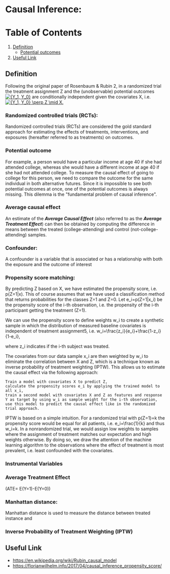 # Causal Inference:
# Table of Contents
1. [Definition](#definition)
	* [Potential outcomes](#potential)
2. [Useful Link](#link)

## Definition <a name="definition"></a>

Following the original paper of Rosenbaum & Rubin 2, in a randomized trial the treatment assignment Z and the (unobservable) potential outcomes <a href="https://www.codecogs.com/eqnedit.php?latex={Y_1,&space;Y_0}" target="_blank"><img src="https://latex.codecogs.com/gif.latex?{Y_1,&space;Y_0}" title="{Y_1, Y_0}" /></a> are conditionally independent given the covariates X, i.e. <a href="https://www.codecogs.com/eqnedit.php?latex={Y_1,&space;Y_0}&space;\perp&space;Z&space;\mid&space;X." target="_blank"><img src="https://latex.codecogs.com/gif.latex?{Y_1,&space;Y_0}&space;\perp&space;Z&space;\mid&space;X." title="{Y_1, Y_0} \perp Z \mid X." /></a>


### Randomized controlled trials (RCTs):
Randomized controlled trials (RCTs) are considered the gold standard approach for estimating the effects of treatments, interventions, and exposures (hereafter referred to as treatments) on outcomes.

### Potential outcome <a name="potential"></a>
For example, a person would have a particular income at age 40 if she had attended college, whereas she would have a different income at age 40 if she had not attended college. To measure the causal effect of going to college for this person, we need to compare the outcome for the same individual in both alternative futures. Since it is impossible to see both potential outcomes at once, one of the potential outcomes is always missing. This dilemma is the "fundamental problem of causal inference". 

### Average causal effect
An estimate of the ***Average Causal Effect*** (also referred to as the ***Average Treatment Effect***) can then be obtained by computing the difference in means between the treated (college-attending) and control (not-college-attending) samples. 

### Confounder:
A confounder is a variable that is associated or has a relationship with both the exposure and the outcome of interest
### Propensity score matching: 
By predicting Z based on X, we have estimated the propensity score, i.e. p(Z=1|x). This of course assumes that we have used a classification method that returns probabilities for the classes Z=1 and Z=0. Let e_i=p(Z=1|x_i) be the propensity score of the i-th observation, i.e. the propensity of the i-th participant getting the treatment (Z=1).

We can use the propensity score to define weights w_i to create a synthetic sample in which the distribution of measured baseline covariates is independent of treatment assignment5, i.e.
w_i=\frac{z_i}{e_i}+\frac{1-z_i}{1-e_i},

where z_i indicates if the i-th subject was treated.

The covariates from our data sample x_i are then weighted by w_i to eliminate the correlation between X and Z, which is a technique known as inverse probability of treatment weighting (IPTW). This allows us to estimate the causal effect via the following approach:

    Train a model with covariates X to predict Z,
    calculate the propensity scores e_i by applying the trained model to all x_i,
    train a second model with covariates X and Z as features and response Y as target by using w_i as sample weight for the i-th observation,
    use this model to predict the causal effect like in the randomized trial approach.

IPTW is based on a simple intuition. For a randomized trial with p(Z=1)=k the propensity score would be equal for all patients, i.e. e_i=\frac{1}{k} and thus w_i=k. In a nonrandomized trial, we would assign low weights to samples where the assignment of treatment matches our expectation and high weights otherwise. By doing so, we draw the attention of the machine learning algorithm to the observations where the effect of treatment is most prevalent, i.e. least confounded with the covariates.


### Instrumental Variables

### Average Treatment Effect 
(ATE= E(Y=1)-E(Y=0))

### Manhattan distance:
Manhattan distance is used to measure the distance between treated instance and 

### Inverse Probability of Treatment Weighting (IPTW)

## Useful Link <a name="link"></a>
* https://en.wikipedia.org/wiki/Rubin_causal_model
* https://florianwilhelm.info/2017/04/causal_inference_propensity_score/
